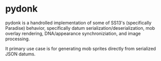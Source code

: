 # pydonk

pydonk is a handrolled implementation of some of SS13's (specifically Paradise)
behavior, specifically datum serialization/deserialization, mob overlay
rendering, DNA/appearance synchroniziation, and image processing.

It primary use case is for generating mob sprites directly from serialized JSON
datums.
